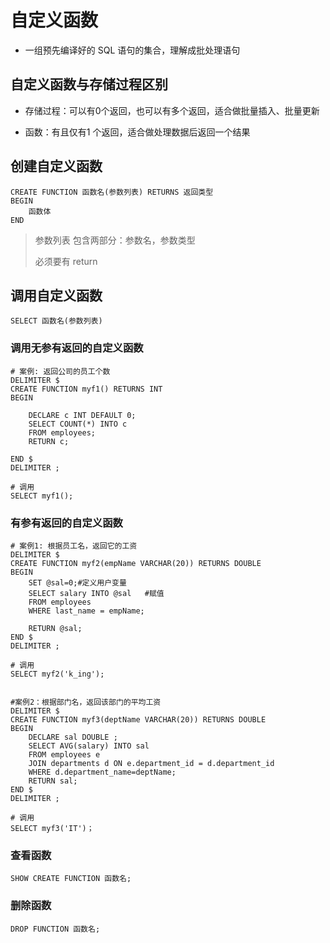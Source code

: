 # 自定义函数

- 一组预先编译好的 SQL 语句的集合，理解成批处理语句

## 自定义函数与存储过程区别

- 存储过程：可以有0个返回，也可以有多个返回，适合做批量插入、批量更新

- 函数：有且仅有1 个返回，适合做处理数据后返回一个结果

## 创建自定义函数

```mysql
CREATE FUNCTION 函数名(参数列表) RETURNS 返回类型
BEGIN
	函数体
END
```

> 参数列表 包含两部分：参数名，参数类型
>
> 必须要有 return

## 调用自定义函数

```mysql
SELECT 函数名(参数列表)
```

### 调用无参有返回的自定义函数

```mysql
# 案例: 返回公司的员工个数
DELIMITER $
CREATE FUNCTION myf1() RETURNS INT
BEGIN

	DECLARE c INT DEFAULT 0;
	SELECT COUNT(*) INTO c
	FROM employees;
	RETURN c;
	
END $
DELIMITER ;

# 调用
SELECT myf1();
```

### 有参有返回的自定义函数

```mysql
# 案例1: 根据员工名，返回它的工资
DELIMITER $
CREATE FUNCTION myf2(empName VARCHAR(20)) RETURNS DOUBLE
BEGIN
	SET @sal=0;#定义用户变量 
	SELECT salary INTO @sal   #赋值
	FROM employees
	WHERE last_name = empName;
	
	RETURN @sal;
END $
DELIMITER ;

# 调用
SELECT myf2('k_ing'); 


#案例2：根据部门名，返回该部门的平均工资
DELIMITER $
CREATE FUNCTION myf3(deptName VARCHAR(20)) RETURNS DOUBLE
BEGIN
	DECLARE sal DOUBLE ;
	SELECT AVG(salary) INTO sal
	FROM employees e
	JOIN departments d ON e.department_id = d.department_id
	WHERE d.department_name=deptName;
	RETURN sal;
END $
DELIMITER ;

# 调用
SELECT myf3('IT')；
```

### 查看函数

```mysql
SHOW CREATE FUNCTION 函数名;
```

### 删除函数

```mysql
DROP FUNCTION 函数名;
```

